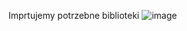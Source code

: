 Imprtujemy potrzebne biblioteki
![image](https://github.com/Katsukii01/AnimeFaces-AI-model/assets/97676458/7956d6df-9f3f-4cfa-8a88-f138a28c169d)


